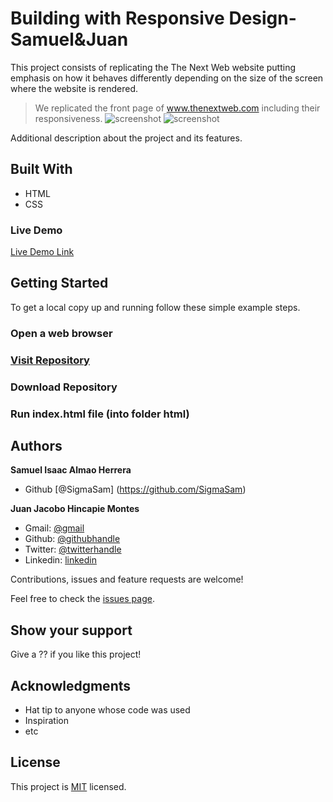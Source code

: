 # Building with Responsive Design-Samuel&Juan
 This project consists of replicating the The Next Web website putting emphasis on how it behaves differently depending on the size of the screen where the website is rendered.

 > We replicated the front page of www.thenextweb.com including their responsiveness.
 ![screenshot](Images/screenshot1.png)
 ![screenshot](Images/screenshot2.png)

 Additional description about the project and its features.

## Built With

- HTML
- CSS

### Live Demo

[Live Demo Link](https://rawcdn.githack.com/SigmaSam/Building-with-Responsive-Design-Samuel-Juan/f49fa110b5115a7ca02139dd883880e176a1ab00/index.html)

## Getting Started

To get a local copy up and running follow these simple example steps.

### Open a web browser

### [Visit Repository](https://github.com/SigmaSam/Building-with-Responsive-Design-Samuel-Juan/tree/BuildingResponsive)

### Download Repository

### Run index.html file (into folder html)

## Authors

**Samuel Isaac Almao Herrera**

- Github [@SigmaSam] (https://github.com/SigmaSam)


**Juan Jacobo Hincapie Montes**

- Gmail: [@gmail](jacobo12.montes@gmail.com)
- Github: [@githubhandle](https://github.com/jacobo12montes)
- Twitter: [@twitterhandle](https://twitter.com/HincapieMontes)
- Linkedin: [linkedin](https://www.linkedin.com/in/juan-jacobo-hincapi%C3%A9-montes-93975210b/)


Contributions, issues and feature requests are welcome!

Feel free to check the [issues page](https://github.com/SigmaSam/Building-with-Responsive-Design-Samuel-Juan/issues).

## Show your support

Give a ?? if you like this project!

## Acknowledgments

- Hat tip to anyone whose code was used
- Inspiration
- etc

## License

This project is [MIT](lic.url) licensed.
